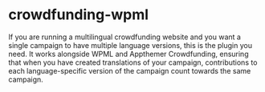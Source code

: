 crowdfunding-wpml
=================

If you are running a multilingual crowdfunding website and you want a single campaign to have multiple language versions, this is the plugin you need.   It works alongside WPML and Appthemer Crowdfunding, ensuring that when you have created translations of your campaign, contributions to each language-specific version of the campaign count towards the same campaign. 
